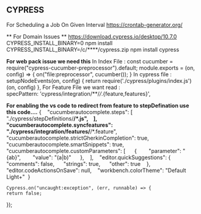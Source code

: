 ## CYPRESS ##

For Scheduling a Job On Given Interval https://crontab-generator.org/

** For Domain Issues **
https://download.cypress.io/desktop/10.7.0
CYPRESS_INSTALL_BINARY=0 npm install
CYPRESS_INSTALL_BINARY=/c/****/cypress.zip npm install cypress

**For web pack issue we need this**
In Index File :
const cucumber = require("cypress-cucumber-preprocessor").default;
  module.exports = (on, config) => {
    on("file:preprocessor", cucumber());
    }
In cypress file :
setupNodeEvents(on, config) {
      return require('./cypress/plugins/index.js')(on, config)
    },
For Feature File we want read :    
specPattern: 'cypress/integration/**/*/*.{feature,features}',


**For enabling the vs code to redirect from feature to stepDefination use this code....**
{    "cucumberautocomplete.steps": [      "./cypress/stepDefinitions/**/*.js",    ],    "cucumberautocomplete.syncfeatures": "./cypress/integration/features/**/*.feature",    "cucumberautocomplete.strictGherkinCompletion": true,    "cucumberautocomplete.smartSnippets": true,    "cucumberautocomplete.customParameters": [      {        "parameter": "{ab}",        "value": "(a|b)"      },    ],    "editor.quickSuggestions": {      "comments": false,      "strings": true,      "other": true    },    "editor.codeActionsOnSave": null,    "workbench.colorTheme": "Default Light+"  }



    Cypress.on("uncaught:exception", (err, runnable) => {
    return false;
  });
    
    
